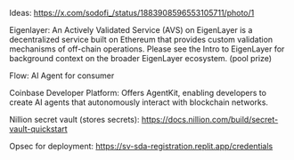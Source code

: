 

Ideas: https://x.com/sodofi_/status/1883908596553105711/photo/1



Eigenlayer: An Actively Validated Service (AVS) on EigenLayer is a decentralized service built on Ethereum that provides custom validation mechanisms of off-chain operations. Please see the Intro to EigenLayer for background context on the broader EigenLayer ecosystem. (pool prize)

Flow: AI Agent for consumer

Coinbase Developer Platform: Offers AgentKit, enabling developers to create AI agents that autonomously interact with blockchain networks.

Nillion secret vault (stores secrets): https://docs.nillion.com/build/secret-vault-quickstart

Opsec for deployment: https://sv-sda-registration.replit.app/credentials


